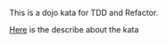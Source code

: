 This is a dojo kata for TDD and Refactor.

[Here](http://codingdojo.org/kata/Args/) is the describe about the kata 